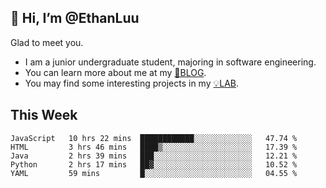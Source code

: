 ## 👋 Hi, I’m @EthanLuu

Glad to meet you.

- I am a junior undergraduate student, majoring in software engineering.
- You can learn more about me at my [📝BLOG](https://blog.ethanloo.top).
- You may find some interesting projects in my [💡LAB](https://lab.ethanloo.top).

## This Week
<!--START_SECTION:waka-->
```text
JavaScript   10 hrs 22 mins  ████████████░░░░░░░░░░░░░   47.74 % 
HTML         3 hrs 46 mins   ████▒░░░░░░░░░░░░░░░░░░░░   17.39 % 
Java         2 hrs 39 mins   ███░░░░░░░░░░░░░░░░░░░░░░   12.21 % 
Python       2 hrs 17 mins   ██▓░░░░░░░░░░░░░░░░░░░░░░   10.52 % 
YAML         59 mins         █░░░░░░░░░░░░░░░░░░░░░░░░   04.55 % 
```
<!--END_SECTION:waka-->
